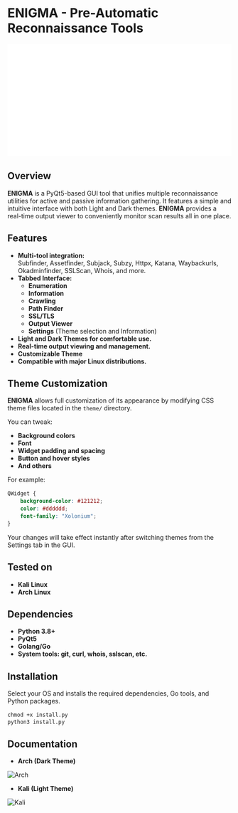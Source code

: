 # ENIGMA - Pre-Automatic Reconnaissance Tools

![ENIGMA Logo](./assets/logo.png)

## Overview

**ENIGMA** is a PyQt5-based GUI tool that unifies multiple reconnaissance utilities for active and passive information gathering. It features a simple and intuitive interface with both Light and Dark themes. **ENIGMA** provides a real-time output viewer to conveniently monitor scan results all in one place.

## Features

- **Multi-tool integration:**  
  Subfinder, Assetfinder, Subjack, Subzy, Httpx, Katana, Waybackurls, Okadminfinder, SSLScan, Whois, and more.
- **Tabbed Interface:**  
  - **Enumeration**  
  - **Information**  
  - **Crawling**  
  - **Path Finder**  
  - **SSL/TLS**  
  - **Output Viewer**  
  - **Settings** (Theme selection and Information)
- **Light and Dark Themes for comfortable use.**
- **Real-time output viewing and management.**
- **Customizable Theme**
- **Compatible with major Linux distributions.**

## Theme Customization

**ENIGMA** allows full customization of its appearance by modifying CSS theme files located in the `theme/` directory.

You can tweak:

- **Background colors**
- **Font**
- **Widget padding and spacing**
- **Button and hover styles**
- **And others**

For example:

```dark.css
QWidget {
    background-color: #121212;
    color: #dddddd;
    font-family: "Xolonium";
}
```
Your changes will take effect instantly after switching themes from the Settings tab in the GUI.

## Tested on

- **Kali Linux**
- **Arch Linux**

## Dependencies

- **Python 3.8+**
- **PyQt5**
- **Golang/Go**
- **System tools: git, curl, whois, sslscan, etc.**

## Installation

Select your OS and installs the required dependencies, Go tools, and Python packages.
```
chmod +x install.py
python3 install.py
```
## Documentation

- **Arch (Dark Theme)**
  
![Arch](https://i.imgur.com/Wj62OUu.png)
- **Kali (Light Theme)**
  
![Kali](https://i.imgur.com/J1XxHqG.png)
